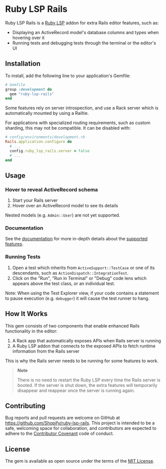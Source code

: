 # Ruby LSP Rails

Ruby LSP Rails is a [Ruby LSP](https://github.com/Shopify/ruby-lsp) addon for extra Rails editor features, such as:

- Displaying an ActiveRecord model's database columns and types when hovering over it
- Running tests and debugging tests through the terminal or the editor's UI

## Installation

To install, add the following line to your application's Gemfile:

```ruby
# Gemfile
group :development do
  gem "ruby-lsp-rails"
end
```
Some features rely on server introspection, and use a Rack server which is automatically mounted by using a Railtie.

For applications with specialized routing requirements, such as custom sharding, this may not be compatible. It can
be disabled with:

```ruby
# config/environments/development.rb
Rails.application.configure do
  # ...
  config.ruby_lsp_rails.server = false
  # ...
end
```

## Usage

### Hover to reveal ActiveRecord schema

1. Start your Rails server
1. Hover over an ActiveRecord model to see its details

Nested models (e.g. `Admin::User`) are not yet supported.

### Documentation

See the [documentation](https://shopify.github.io/ruby-lsp-rails) for more in-depth details about the
[supported features](https://shopify.github.io/ruby-lsp-rails/RubyLsp/Rails.html).

### Running Tests

1. Open a test which inherits from `ActiveSupport::TestCase` or one of its descendants, such as `ActionDispatch::IntegrationTest`.
2. Click on the "Run", "Run in Terminal" or "Debug" code lens which appears above the test class, or an individual test.

Note: When using the Test Explorer view, if your code contains a statement to pause execution (e.g. `debugger`) it will
cause the test runner to hang.

## How It Works

This gem consists of two components that enable enhanced Rails functionality in the editor:

1. A Rack app that automatically exposes APIs when Rails server is running
1. A Ruby LSP addon that connects to the exposed APIs to fetch runtime information from the Rails server

This is why the Rails server needs to be running for some features to work.

> **Note**
>
> There is no need to restart the Ruby LSP every time the Rails server is booted.
> If the server is shut down, the extra features will temporarily disappear and reappear once the server is running again.

## Contributing

Bug reports and pull requests are welcome on GitHub at https://github.com/Shopify/ruby-lsp-rails. This project is
intended to be a safe, welcoming space for collaboration, and contributors are expected to adhere to the
[Contributor Covenant](https://github.com/Shopify/ruby-lsp-rails/blob/main/CODE_OF_CONDUCT.md) code of conduct.

## License

The gem is available as open source under the terms of the
[MIT License](https://github.com/Shopify/ruby-lsp-rails/blob/main/LICENSE.txt).
